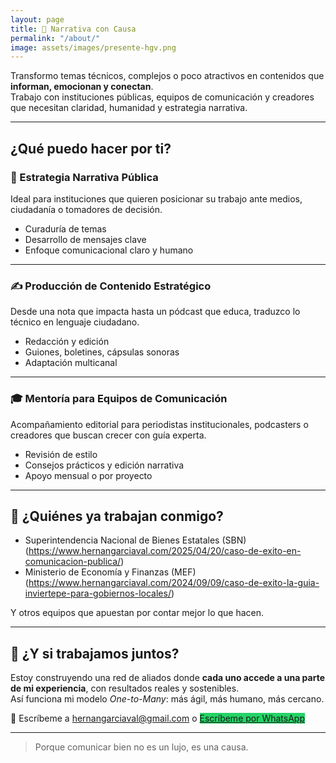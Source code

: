 ```yaml
---
layout: page
title: 🎯 Narrativa con Causa
permalink: "/about/"
image: assets/images/presente-hgv.png
---
```


Transformo temas técnicos, complejos o poco atractivos en contenidos que **informan, emocionan y conectan**.  
Trabajo con instituciones públicas, equipos de comunicación y creadores que necesitan claridad, humanidad y estrategia narrativa.

---

## ¿Qué puedo hacer por ti?

### 🧭 Estrategia Narrativa Pública  
Ideal para instituciones que quieren posicionar su trabajo ante medios, ciudadanía o tomadores de decisión.

- Curaduría de temas
- Desarrollo de mensajes clave
- Enfoque comunicacional claro y humano

---

### ✍️ Producción de Contenido Estratégico  
Desde una nota que impacta hasta un pódcast que educa, traduzco lo técnico en lenguaje ciudadano.

- Redacción y edición
- Guiones, boletines, cápsulas sonoras
- Adaptación multicanal

---

### 🎓 Mentoría para Equipos de Comunicación  
Acompañamiento editorial para periodistas institucionales, podcasters o creadores que buscan crecer con guía experta.

- Revisión de estilo
- Consejos prácticos y edición narrativa
- Apoyo mensual o por proyecto

---

## 🌱 ¿Quiénes ya trabajan conmigo?

- Superintendencia Nacional de Bienes Estatales (SBN) (https://www.hernangarciaval.com/2025/04/20/caso-de-exito-en-comunicacion-publica/)
- Ministerio de Economía y Finanzas (MEF) (https://www.hernangarciaval.com/2024/09/09/caso-de-exito-la-guia-inviertepe-para-gobiernos-locales/)

Y otros equipos que apuestan por contar mejor lo que hacen.

---

## 🤝 ¿Y si trabajamos juntos?

Estoy construyendo una red de aliados donde **cada uno accede a una parte de mi experiencia**, con resultados reales y sostenibles.  
Así funciona mi modelo *One-to-Many*: más ágil, más humano, más cercano.

📩 Escríbeme a [hernangarciaval@gmail.com](mailto:hernangarciaval@gmail.com) o 
 <a href="https://wa.me/+51992730067" class="cta" style="background-color: #25d366;">Escríbeme por WhatsApp</a>

---

> Porque comunicar bien no es un lujo, es una causa.
